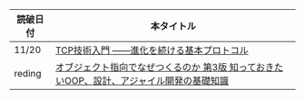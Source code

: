 |  読破日付  |  本タイトル  |
| ---- | ---- |
|  11/20  |  [TCP技術入門 ――進化を続ける基本プロトコル](https://www.amazon.co.jp/TCP%E6%8A%80%E8%A1%93%E5%85%A5%E9%96%80-%E2%80%95%E2%80%95%E9%80%B2%E5%8C%96%E3%82%92%E7%B6%9A%E3%81%91%E3%82%8B%E5%9F%BA%E6%9C%AC%E3%83%97%E3%83%AD%E3%83%88%E3%82%B3%E3%83%AB-WEB-PRESS-plus%E3%82%B7%E3%83%AA%E3%83%BC%E3%82%BA/dp/429710623X/ref=mp_s_a_1_3?crid=1QRFY78YWF56J&keywords=TCP%E6%8A%80%E8%A1%93%E5%85%A5%E9%96%80&qid=1637384103&sprefix=tcp%E6%8A%80%E8%A1%93%E5%85%A5%E9%96%80%2Caps%2C154&sr=8-3)  |
|  reding  |  [オブジェクト指向でなぜつくるのか 第3版 知っておきたいOOP、設計、アジャイル開発の基礎知識](https://www.amazon.co.jp/%E3%82%AA%E3%83%96%E3%82%B8%E3%82%A7%E3%82%AF%E3%83%88%E6%8C%87%E5%90%91%E3%81%A7%E3%81%AA%E3%81%9C%E3%81%A4%E3%81%8F%E3%82%8B%E3%81%AE%E3%81%8B-%E7%AC%AC3%E7%89%88-%E7%9F%A5%E3%81%A3%E3%81%A6%E3%81%8A%E3%81%8D%E3%81%9F%E3%81%84OOP%E3%80%81%E8%A8%AD%E8%A8%88%E3%80%81%E3%82%A2%E3%82%B8%E3%83%A3%E3%82%A4%E3%83%AB%E9%96%8B%E7%99%BA%E3%81%AE%E5%9F%BA%E7%A4%8E%E7%9F%A5%E8%AD%98-%E5%B9%B3%E6%BE%A4-%E7%AB%A0/dp/4296000187/ref=mp_s_a_1_3?crid=1O1NCBVG9Q3B&keywords=%E3%82%AA%E3%83%96%E3%82%B8%E3%82%A7%E3%82%AF%E3%83%88%E6%8C%87%E5%90%91&qid=1637396476&sprefix=%E3%82%AA%E3%83%96%E3%82%B8%E3%82%A7%E3%82%AF%E3%83%88%E6%8C%87%E5%90%91%2Caps%2C248&sr=8-3)  |
